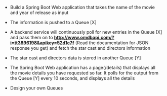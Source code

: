 * Build a Spring Boot Web application that takes the name of the movie and year of release as input

* The information is pushed to a Queue [X]

* A backend service will continuously poll for new entries in the Queue [X] and pass them on to __http://www.omdbapi.com/?i=tt3896198&apikey=52d1c7f__ (Read the documentation for JSON response you get) and fetch the star cast and directors information

* The star cast and directors data is stored in another Queue [Y]

* The Spring Boot Web application has a page(/details) that displays all the movie details you have requested so far. It polls for the output from the Queue [Y] every 10 seconds, and displays all the details

* Design your own Queues